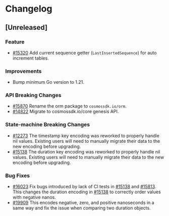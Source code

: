 <!--
Guiding Principles:

Changelogs are for humans, not machines.
There should be an entry for every single version.
The same types of changes should be grouped.
Versions and sections should be linkable.
The latest version comes first.
The release date of each version is displayed.
Mention whether you follow Semantic Versioning.

Usage:

Change log entries are to be added to the Unreleased section under the
appropriate stanza (see below). Each entry should ideally include a tag and
the Github issue reference in the following format:

* (<tag>) \#<issue-number> message

The issue numbers will later be link-ified during the release process so you do
not have to worry about including a link manually, but you can if you wish.

Types of changes (Stanzas):

"Features" for new features.
"Improvements" for changes in existing functionality.
"Deprecated" for soon-to-be removed features.
"Bug Fixes" for any bug fixes.
"Client Breaking" for breaking Protobuf, gRPC and REST routes used by end-users.
"CLI Breaking" for breaking CLI commands.
"API Breaking" for breaking exported APIs used by developers building on SDK.
Ref: https://keepachangelog.com/en/1.0.0/
-->

# Changelog

## [Unreleased]

### Feature

* [#15320](https://github.com/cosmos/cosmos-sdk/pull/15320) Add current sequence getter (`LastInsertedSequence`) for auto increment tables.

### Improvements

* Bump minimum Go version to 1.21.

### API Breaking Changes

* [#15870](https://github.com/cosmos/cosmos-sdk/pull/15870) Rename the orm package to `cosmossdk.io/orm`.
* [#14822](https://github.com/cosmos/cosmos-sdk/pull/14822) Migrate to cosmossdk.io/core genesis API.

### State-machine Breaking Changes

* [#12273](https://github.com/cosmos/cosmos-sdk/pull/12273) The timestamp key encoding was reworked to properly handle nil values. Existing users will need to manually migrate their data to the new encoding before upgrading.
* [#15138](https://github.com/cosmos/cosmos-sdk/pull/15138) The duration key encoding was reworked to properly handle nil values. Existing users will need to manually migrate their data to the new encoding before upgrading.

### Bug Fixes

* [#16023](https://github.com/cosmos/cosmos-sdk/pull/16023) Fix bugs introduced by lack of CI tests in [#15138](https://github.com/cosmos/cosmos-sdk/pull/15138) and [#15813](https://github.com/cosmos/cosmos-sdk/pull/15813). This changes the duration encoding in [#15138](https://github.com/cosmos/cosmos-sdk/pull/15138) to correctly order values with negative nanos.
* [#19909](https://github.com/cosmos/cosmos-sdk/pull/19909) This encodes negative, zero, and positive nanoseconds in a same way and fix the issue when comparing two duration objects. 